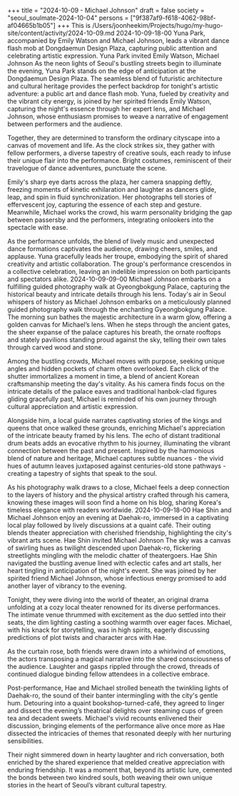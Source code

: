 +++
title = "2024-10-09 - Michael Johnson"
draft = false
society = "seoul_soulmate-2024-10-04"
persons = ["9f387af9-f618-4062-98bf-af04665b1b05"]
+++
This is /Users/joonheekim/Projects/hugo/my-hugo-site/content/activity/2024-10-09.md
2024-10-09-18-00
Yuna Park, accompanied by Emily Watson and Michael Johnson, leads a vibrant dance flash mob at Dongdaemun Design Plaza, capturing public attention and celebrating artistic expression.
Yuna Park invited Emily Watson, Michael Johnson
As the neon lights of Seoul's bustling streets begin to illuminate the evening, Yuna Park stands on the edge of anticipation at the Dongdaemun Design Plaza. The seamless blend of futuristic architecture and cultural heritage provides the perfect backdrop for tonight's artistic adventure: a public art and dance flash mob. Yuna, fueled by creativity and the vibrant city energy, is joined by her spirited friends Emily Watson, capturing the night's essence through her expert lens, and Michael Johnson, whose enthusiasm promises to weave a narrative of engagement between performers and the audience.

Together, they are determined to transform the ordinary cityscape into a canvas of movement and life. As the clock strikes six, they gather with fellow performers, a diverse tapestry of creative souls, each ready to infuse their unique flair into the performance. Bright costumes, reminiscent of their travelogue of dance adventures, punctuate the scene.

Emily's sharp eye darts across the plaza, her camera snapping deftly, freezing moments of kinetic exhilaration and laughter as dancers glide, leap, and spin in fluid synchronization. Her photographs tell stories of effervescent joy, capturing the essence of each step and gesture. Meanwhile, Michael works the crowd, his warm personality bridging the gap between passersby and the performers, integrating onlookers into the spectacle with ease.

As the performance unfolds, the blend of lively music and unexpected dance formations captivates the audience, drawing cheers, smiles, and applause. Yuna gracefully leads her troupe, embodying the spirit of shared creativity and artistic collaboration. The group's performance crescendos in a collective celebration, leaving an indelible impression on both participants and spectators alike.
2024-10-09-09-00
Michael Johnson embarks on a fulfilling guided photography walk at Gyeongbokgung Palace, capturing the historical beauty and intricate details through his lens.
Today's air in Seoul whispers of history as Michael Johnson embarks on a meticulously planned guided photography walk through the enchanting Gyeongbokgung Palace. The morning sun bathes the majestic architecture in a warm glow, offering a golden canvas for Michael’s lens. When he steps through the ancient gates, the sheer expanse of the palace captures his breath, the ornate rooftops and stately pavilions standing proud against the sky, telling their own tales through carved wood and stone.

Among the bustling crowds, Michael moves with purpose, seeking unique angles and hidden pockets of charm often overlooked. Each click of the shutter immortalizes a moment in time, a blend of ancient Korean craftsmanship meeting the day's vitality. As his camera finds focus on the intricate details of the palace eaves and traditional hanbok-clad figures gliding gracefully past, Michael is reminded of his own journey through cultural appreciation and artistic expression.

Alongside him, a local guide narrates captivating stories of the kings and queens that once walked these grounds, enriching Michael's appreciation of the intricate beauty framed by his lens. The echo of distant traditional drum beats adds an evocative rhythm to his journey, illuminating the vibrant connection between the past and present. Inspired by the harmonious blend of nature and heritage, Michael captures subtle nuances - the vivid hues of autumn leaves juxtaposed against centuries-old stone pathways - creating a tapestry of sights that speak to the soul.

As his photography walk draws to a close, Michael feels a deep connection to the layers of history and the physical artistry crafted through his camera, knowing these images will soon find a home on his blog, sharing Korea's timeless elegance with readers worldwide.
2024-10-09-18-00
Hae Shin and Michael Johnson enjoy an evening at Daehak-ro, immersed in a captivating local play followed by lively discussions at a quaint café. Their outing blends theater appreciation with cherished friendship, highlighting the city's vibrant arts scene.
Hae Shin invited Michael Johnson
The sky was a canvas of swirling hues as twilight descended upon Daehak-ro, flickering streetlights mingling with the melodic chatter of theatergoers. Hae Shin navigated the bustling avenue lined with eclectic cafes and art stalls, her heart tingling in anticipation of the night's event. She was joined by her spirited friend Michael Johnson, whose infectious energy promised to add another layer of vibrancy to the evening.

Tonight, they were diving into the world of theater, an original drama unfolding at a cozy local theater renowned for its diverse performances. The intimate venue thrummed with excitement as the duo settled into their seats, the dim lighting casting a soothing warmth over eager faces. Michael, with his knack for storytelling, was in high spirits, eagerly discussing predictions of plot twists and character arcs with Hae.

As the curtain rose, both friends were drawn into a whirlwind of emotions, the actors transposing a magical narrative into the shared consciousness of the audience. Laughter and gasps rippled through the crowd, threads of continued dialogue binding fellow attendees in a collective embrace.

Post-performance, Hae and Michael strolled beneath the twinkling lights of Daehak-ro, the sound of their banter intermingling with the city's gentle hum. Detouring into a quaint bookshop-turned-café, they agreed to linger and dissect the evening’s theatrical delights over steaming cups of green tea and decadent sweets. Michael's vivid recounts enlivened their discussion, bringing elements of the performance alive once more as Hae dissected the intricacies of themes that resonated deeply with her nurturing sensibilities.

Their night simmered down in hearty laughter and rich conversation, both enriched by the shared experience that melded creative appreciation with enduring friendship. It was a moment that, beyond its artistic lure, cemented the bonds between two kindred souls, both weaving their own unique stories in the heart of Seoul’s vibrant cultural tapestry.
